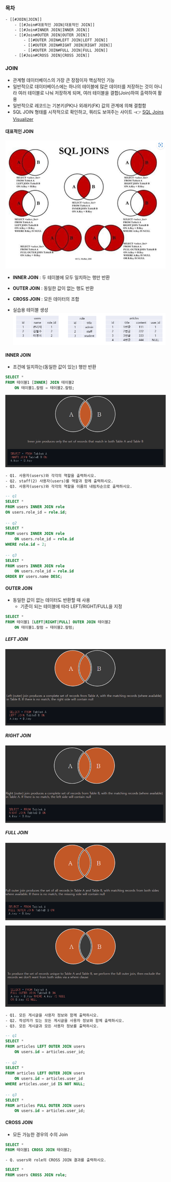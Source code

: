 
### 목차
```ad-note
- [[#JOIN|JOIN]]
	- [[#Join#대표적인 JOIN|대표적인 JOIN]]
	- [[#Join#INNER JOIN|INNER JOIN]]
	- [[#Join#OUTER JOIN|OUTER JOIN]]
		- [[#OUTER JOIN#LEFT JOIN|LEFT JOIN]]
		- [[#OUTER JOIN#RIGHT JOIN|RIGHT JOIN]]
		- [[#OUTER JOIN#FULL JOIN|FULL JOIN]]
	- [[#Join#CROSS JOIN|CROSS JOIN]]
```



### JOIN
- 관계형 데이터베이스의 가장 큰 장점이자 핵심적인 기능 
- 일반적으로 데이터베이스에는 하나의 테이블에 많은 데이터를 저장하는 것이 아니라 여러 테이블로 나눠 저장하게 되며, 여러 테이블을 결합(Join)하여 출력하여 활용 
- 일반적으로 레코드는 기본키(PK)나 외래키(FK) 값의 관계에 의해 결합함
- SQL JOIN 형태를 시작적으로 확인하고, 쿼리도 보여주는 사이트
	-👉 [SQL Joins Visualizer](https://sql-joins.leopard.in.ua/)

#### 대표적인 JOIN
![](assets/05.%20JOIN+-1.png)

- **INNER JOIN** : 두 테이블에 모두 일치하는 행만 반환
- **OUTER JOIN** : 동일한 값이 없는 행도 반환
- **CROSS JOIN** : 모든 데이터의 조합


- 실습용 테이블 생성
![](assets/05.%20JOIN+-2.png)


#### INNER JOIN
- 조건에 일치하는(동일한 값이 있는) 행만 반환
```sql
SELECT * 
FROM 테이블1 [INNER] JOIN 테이블2 
	ON 테이블1.칼럼 = 테이블2.칼럼;
```

![](assets/05.%20JOIN+-3.png)

```ad-question
- Q1. 사용자(users)와 각각의 역할을 출력하시오.
- Q2. staff(2) 사용자(users)를 역할과 함께 출력하시오.
- Q3. 사용자(users)와 각각의 역할을 이름의 내림차순으로 출력하시오.
```

```sql
-- q1
SELECT * 
FROM users INNER JOIN role 
ON users.role_id = role.id;

-- q2
SELECT * 
FROM users INNER JOIN role 
	ON users.role_id = role.id 
WHERE role.id = 2;

-- q3
SELECT * 
FROM users INNER JOIN role 
	ON users.role_id = role.id 
ORDER BY users.name DESC;
```

#### OUTER JOIN
- 동일한 값이 없는 데이터도 반환할 때 사용
	-  기준이 되는 테이블에 따라 LEFT/RIGHT/FULL을 지정

```sql
SELECT * 
FROM 테이블1 [LEFT|RIGHT|FULL] OUTER JOIN 테이블2 
	ON 테이블1.칼럼 = 테이블2.칼럼;
```

##### LEFT JOIN
![](assets/05.%20JOIN+-4.png)

##### RIGHT JOIN
![](assets/05.%20JOIN+-5.png)

##### FULL JOIN
![](assets/05.%20JOIN+-6.png)

![](assets/05.%20JOIN+-7.png)

```ad-question
- Q1. 모든 게시글을 사용자 정보와 함께 출력하시오.
- Q2. 작성자가 있는 모든 게시글을 사용자 정보와 함께 출력하시오.
- Q3. 모든 게시글과 모든 사용자 정보를 출력하시오.
```

```sql
-- q1
SELECT * 
FROM articles LEFT OUTER JOIN users 
	ON users.id = articles.user_id;

-- q2
SELECT * 
FROM articles LEFT OUTER JOIN users 
	ON users.id = articles.user_id 
WHERE articles.user_id IS NOT NULL;

-- q3
SELECT * 
FROM articles FULL OUTER JOIN users 
	ON users.id = articles.user_id;
```

#### CROSS JOIN
- 모든 가능한 경우의 수의 Join

```sql
SELECT * 
FROM 테이블1 CROSS JOIN 테이블2;
```

```ad-question
- Q. users와 role의 CROSS JOIN 결과를 출력하시오.
```

```sql
SELECT * 
FROM users CROSS JOIN role;
```

